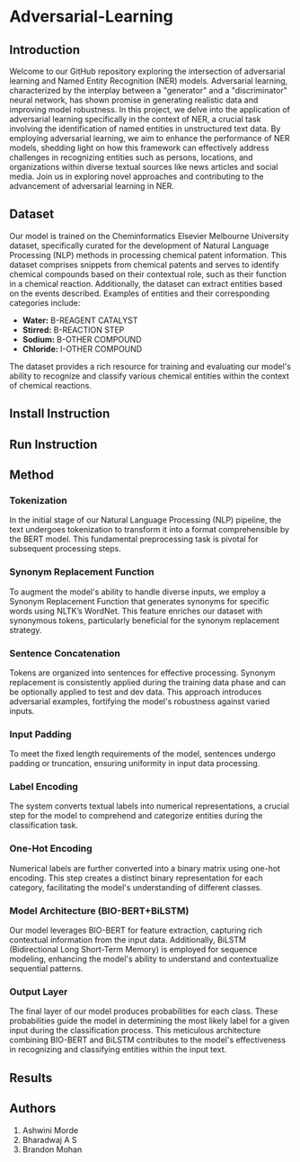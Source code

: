 # Adversarial-Learning

## Introduction
Welcome to our GitHub repository exploring the intersection of adversarial learning and Named Entity Recognition (NER) models. Adversarial learning, characterized by the interplay between a "generator" and a "discriminator" neural network, has shown promise in generating realistic data and improving model robustness. In this project, we delve into the application of adversarial learning specifically in the context of NER, a crucial task involving the identification of named entities in unstructured text data. By employing adversarial learning, we aim to enhance the performance of NER models, shedding light on how this framework can effectively address challenges in recognizing entities such as persons, locations, and organizations within diverse textual sources like news articles and social media. Join us in exploring novel approaches and contributing to the advancement of adversarial learning in NER.

## Dataset

Our model is trained on the Cheminformatics Elsevier Melbourne University dataset, specifically curated for the development of Natural Language Processing (NLP) methods in processing chemical patent information. This dataset comprises snippets from chemical patents and serves to identify chemical compounds based on their contextual role, such as their function in a chemical reaction. Additionally, the dataset can extract entities based on the events described. Examples of entities and their corresponding categories include:

- **Water:** B-REAGENT CATALYST
- **Stirred:** B-REACTION STEP
- **Sodium:** B-OTHER COMPOUND
- **Chloride:** I-OTHER COMPOUND

The dataset provides a rich resource for training and evaluating our model's ability to recognize and classify various chemical entities within the context of chemical reactions.

## Install Instruction

## Run Instruction


## Method
### Tokenization

In the initial stage of our Natural Language Processing (NLP) pipeline, the text undergoes tokenization to transform it into a format comprehensible by the BERT model. This fundamental preprocessing task is pivotal for subsequent processing steps.

### Synonym Replacement Function

To augment the model's ability to handle diverse inputs, we employ a Synonym Replacement Function that generates synonyms for specific words using NLTK’s WordNet. This feature enriches our dataset with synonymous tokens, particularly beneficial for the synonym replacement strategy.

### Sentence Concatenation

Tokens are organized into sentences for effective processing. Synonym replacement is consistently applied during the training data phase and can be optionally applied to test and dev data. This approach introduces adversarial examples, fortifying the model's robustness against varied inputs.

### Input Padding

To meet the fixed length requirements of the model, sentences undergo padding or truncation, ensuring uniformity in input data processing.

### Label Encoding

The system converts textual labels into numerical representations, a crucial step for the model to comprehend and categorize entities during the classification task.

### One-Hot Encoding

Numerical labels are further converted into a binary matrix using one-hot encoding. This step creates a distinct binary representation for each category, facilitating the model's understanding of different classes.

### Model Architecture (BIO-BERT+BiLSTM)

Our model leverages BIO-BERT for feature extraction, capturing rich contextual information from the input data. Additionally, BiLSTM (Bidirectional Long Short-Term Memory) is employed for sequence modeling, enhancing the model's ability to understand and contextualize sequential patterns.

### Output Layer

The final layer of our model produces probabilities for each class. These probabilities guide the model in determining the most likely label for a given input during the classification process. This meticulous architecture combining BIO-BERT and BiLSTM contributes to the model's effectiveness in recognizing and classifying entities within the input text.

## Results


## Authors
1. Ashwini Morde
2. Bharadwaj A S
3. Brandon Mohan
